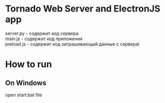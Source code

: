 # Tornado Web Server and ElectronJS app

server.py - содержит код сервера\
main.js - содержит код приложения\
preload.js - содержит код запрашивающий данные с сервера\

# How to run

## On Windows

open start.bat file
